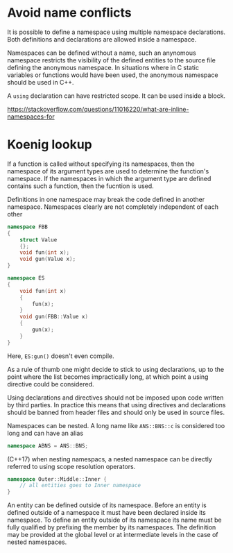 # Avoid name conflicts

It is possible to define a namespace using multiple namespace declarations. Both definitions and declarations are allowed inside a namespace.

Namespaces can be defined without a name, such an anynomous namespace restricts the visibility of the defined entities to the source file defining the anonymous namespace. In situations where in C static variables or functions would have been used, the anonymous namespace should be used in C++.

A `using` declaration can have restricted scope. It can be used inside a block.

https://stackoverflow.com/questions/11016220/what-are-inline-namespaces-for

# Koenig lookup

If a function is called without specifying its namespaces, then the namespace of its argument types are used to determine the function's namespace. If the namespaces in which the argument type are defined contains such a function, then the fucntion is used.

Definitions in one namespace may break the code defined in another namespace. Namespaces clearly are not completely independent of each other

```c++
namespace FBB
{
    struct Value
    {};
    void fun(int x);
    void gun(Value x);
}

namespace ES
{
    void fun(int x)
    {
        fun(x);
    }
    void gun(FBB::Value x)
    {
        gun(x);
    }
}
```

Here, `ES:gun()` doesn't even compile.

As a rule of thumb one might decide to stick to using declarations, up to the point where the list becomes impractically long, at which point a using directive could be considered.

Using declarations and directives should not be imposed upon code written by third parties. In practice this means that using directives and declarations should be banned from header files and should only be used in source files.

Namespaces can be nested. A long name like `ANS::BNS::c` is considered too long and can have an alias

```c++
namespace ABNS = ANS::BNS;
```

(C++17) when nesting namespacs, a nested namespace can be directly referred to using scope resolution operators.

```c++
namespace Outer::Middle::Inner {
    // all entities goes to Inner namespace
}
```

An entity can be defined outside of its namespace. Before an entity is defined outside of a namespace it must have been declared inside its namespace. To define an entity outside of its namespace its name must be fully qualified by prefixing the member by its namespaces. The definition may be provided at the global level or at intermediate levels in the case of nested namespaces. 

